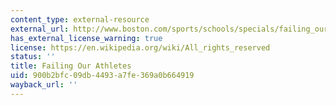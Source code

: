 ```yaml
---
content_type: external-resource
external_url: http://www.boston.com/sports/schools/specials/failing_our_athletes/index/
has_external_license_warning: true
license: https://en.wikipedia.org/wiki/All_rights_reserved
status: ''
title: Failing Our Athletes
uid: 900b2bfc-09db-4493-a7fe-369a0b664919
wayback_url: ''
---
```

